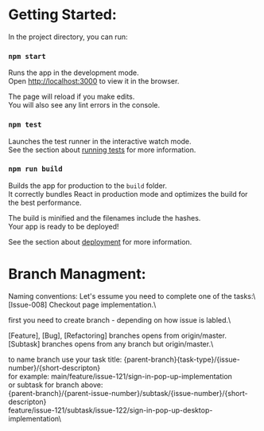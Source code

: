 # Getting Started:
In the project directory, you can run:

### `npm start`

Runs the app in the development mode.\
Open [http://localhost:3000](http://localhost:3000) to view it in the browser.

The page will reload if you make edits.\
You will also see any lint errors in the console.

### `npm test`

Launches the test runner in the interactive watch mode.\
See the section about [running tests](https://facebook.github.io/create-react-app/docs/running-tests) for more information.

### `npm run build`

Builds the app for production to the `build` folder.\
It correctly bundles React in production mode and optimizes the build for the best performance.

The build is minified and the filenames include the hashes.\
Your app is ready to be deployed!

See the section about [deployment](https://facebook.github.io/create-react-app/docs/deployment) for more information.

# Branch Managment:

Naming conventions:
Let's essume you need to complete one of the tasks:\ 
[Issue-008] Checkout page implementation.\

first you need to create branch - depending on how issue is labled.\

[Feature], [Bug], [Refactoring] branches opens from origin/master.\
[Subtask] branches opens from any branch but origin/master.\

to name branch use your task title:
{parent-branch}{task-type}/{issue-number}/{short-descripton}\
for example: main/feature/issue-121/sign-in-pop-up-implementation\
or subtask for branch above:\
{parent-branch}/{parent-issue-number}/subtask/{issue-number}/{short-descripton}\
feature/issue-121/subtask/issue-122/sign-in-pop-up-desktop-implementation\
